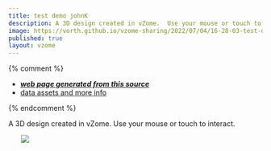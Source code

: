```yaml
---
title: test demo johnK
description: A 3D design created in vZome.  Use your mouse or touch to interact.
image: https://vorth.github.io/vzome-sharing/2022/07/04/16-28-03-test-demo-johnK/test-demo-johnK.png
published: true
layout: vzome
---
```


{% comment %}
 - [***web page generated from this source***](<https://vorth.github.io/vzome-sharing/2022/07/04/test-demo-johnK-16-28-03.html>)
 - [data assets and more info](<https://github.com/vorth/vzome-sharing/tree/main/2022/07/04/16-28-03-test-demo-johnK/>)
 
{% endcomment %}

A 3D design created in vZome.  Use your mouse or touch to interact.

<vzome-viewer style="width: 87%; height: 60vh; margin: 5%"
       src="https://vorth.github.io/vzome-sharing/2022/07/04/16-28-03-test-demo-johnK/test-demo-johnK.vZome" >
  <img src="https://vorth.github.io/vzome-sharing/2022/07/04/16-28-03-test-demo-johnK/test-demo-johnK.png" />
</vzome-viewer>
